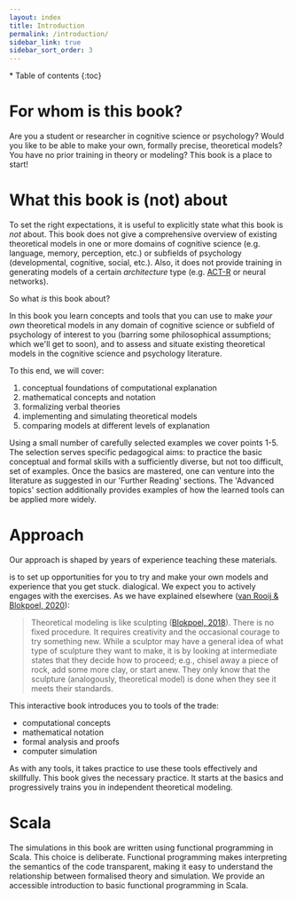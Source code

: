 ```yaml
---
layout: index
title: Introduction
permalink: /introduction/
sidebar_link: true
sidebar_sort_order: 3
---
```

<div id="toc-wrapper" markdown="1">
* Table of contents
{:toc}
</div>

# For whom is this book?

Are you a student or researcher in cognitive science or psychology? Would you like to be able to make your own, formally precise, theoretical models? You have no prior training in theory or modeling? This book is a place to start!

# What this book is (not) about

To set the right expectations, it is useful to explicitly state what this book is *not* about. This book does not give a comprehensive overview of existing theoretical models in one or more domains of cognitive science (e.g. language, memory, perception, etc.) or subfields of psychology (developmental, cognitive, social, etc.). Also, it does not provide training in generating models of a certain *architecture* type (e.g. [ACT-R](http://act-r.psy.cmu.edu) or neural networks).

So what *is* this book about?

In this book you learn concepts and tools that you can use to make *your own* theoretical models in any domain of cognitive science or subfield of psychology of interest to you (barring some philosophical assumptions; which we'll get to soon), and to assess and situate existing theoretical models in the cognitive science and psychology literature. 

To this end, we will cover:

1. conceptual foundations of computational explanation
2. mathematical concepts and notation
3. formalizing verbal theories
4. implementing and simulating theoretical models
5. comparing models at different levels of explanation

Using a small number of carefully selected examples we cover points 1-5. The selection serves specific pedagogical aims: to practice the basic conceptual and formal skills with a sufficiently diverse, but not too difficult, set of examples. Once the basics are mastered, one can venture into the literature as suggested in our 'Further Reading' sections. The 'Advanced topics' section additionally provides examples of how the learned tools can be applied more widely.  

# Approach

Our approach is shaped by years of experience teaching these materials.

is to set up opportunities for you to try and make your own models and experience that you get stuck. dialogical. We expect you to actively engages with the exercises. As we have explained elsewhere ([van Rooij & Blokpoel, 2020]()):

> Theoretical modeling is like sculpting ([Blokpoel, 2018](https://onlinelibrary.wiley.com/doi/full/10.1111/tops.12282)). There is no fixed procedure. It requires creativity and the occasional courage to try something new. While a sculptor may have a general idea of what type of sculpture they want to make, it is by looking at intermediate states that they decide how to proceed; e.g., chisel away a piece of rock, add some more clay, or start anew. They only know that the sculpture (analogously, theoretical model) is done when they see it meets their standards.

This interactive book introduces you to tools of the trade:

* computational concepts
* mathematical notation
* formal analysis and proofs
* computer simulation

As with any tools, it takes practice to use these tools effectively and skillfully. This book gives the necessary practice. It starts at the basics and progressively trains you in independent theoretical modeling.   





# Scala

The simulations in this book are written using functional programming in Scala.
This choice is deliberate. Functional programming makes interpreting the
semantics of the code transparent, making it easy to understand the relationship
between formalised theory and simulation. We provide an accessible
introduction to basic functional programming in Scala.
